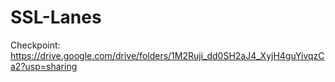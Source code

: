 # SSL-Lanes

Checkpoint: https://drive.google.com/drive/folders/1M2Ruji_dd0SH2aJ4_XyjH4guYivqzCa2?usp=sharing
